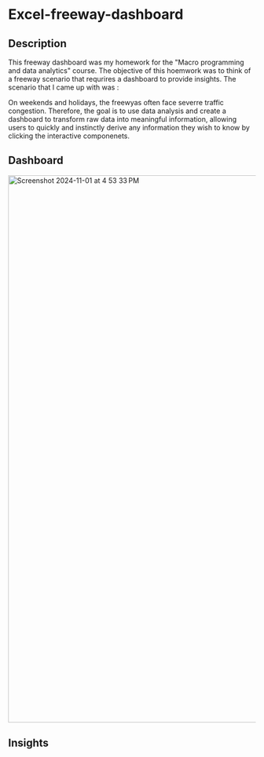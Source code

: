 # Excel-freeway-dashboard

## Description

This freeway dashboard was my homework for the "Macro programming and data analytics" course. The objective of this hoemwork was to think of a freeway scenario that requrires a dashboard to provide insights. The scenario that I came up with was :

On weekends and holidays, the freewyas often face severre traffic congestion. Therefore, the goal is to use data analysis and create a dashboard to transform raw data into meaningful information, allowing users to quickly and instinctly derive any information they wish to know by clicking the interactive componenets.

## Dashboard
<img width="1115" alt="Screenshot 2024-11-01 at 4 53 33 PM" src="https://github.com/user-attachments/assets/cdc4b449-2ae2-4d86-b534-f728bc360b33">


## Insights 
